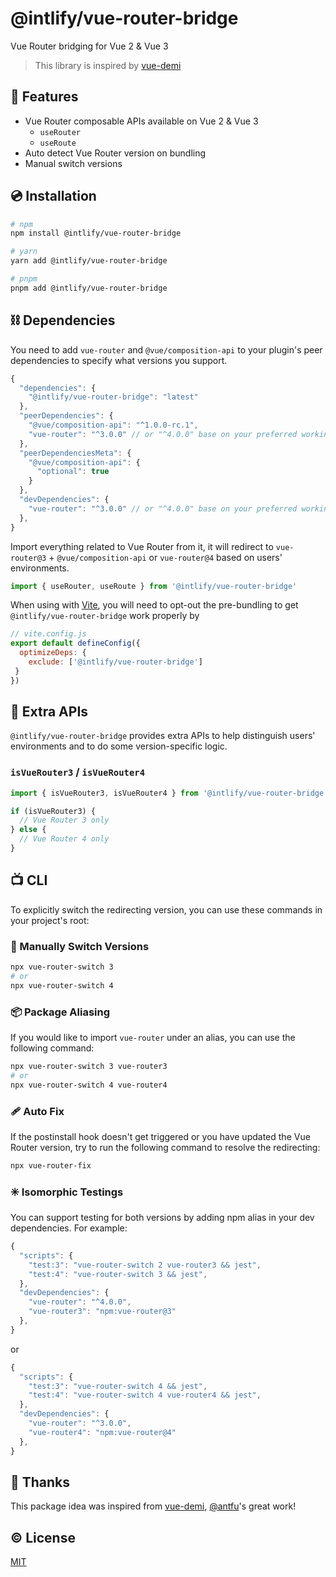 # @intlify/vue-router-bridge

Vue Router bridging for Vue 2 & Vue 3

> This library is inspired by [vue-demi](https://github.com/vueuse/vue-demi)

## 🌟 Features
- Vue Router composable APIs available on Vue 2 & Vue 3
  - `useRouter`
  - `useRoute`
- Auto detect Vue Router version on bundling
- Manual switch versions
## 💿 Installation

```sh
# npm
npm install @intlify/vue-router-bridge

# yarn
yarn add @intlify/vue-router-bridge

# pnpm
pnpm add @intlify/vue-router-bridge
```

## ⛓️ Dependencies

You need to add `vue-router` and `@vue/composition-api` to your plugin's peer dependencies to specify what versions you support.

```js
{
  "dependencies": {
    "@intlify/vue-router-bridge": "latest"
  },
  "peerDependencies": {
    "@vue/composition-api": "^1.0.0-rc.1",
    "vue-router": "^3.0.0" // or "^4.0.0" base on your preferred working environment
  },
  "peerDependenciesMeta": {
    "@vue/composition-api": {
      "optional": true
    }
  },
  "devDependencies": {
    "vue-router": "^3.0.0" // or "^4.0.0" base on your preferred working environment
  },
}
```

Import everything related to Vue Router from it, it will redirect to `vue-router@3` + `@vue/composition-api` or `vue-router@4` based on users' environments.

```js
import { useRouter, useRoute } from '@intlify/vue-router-bridge'
```

When using with [Vite](https://vitejs.dev), you will need to opt-out the pre-bundling to get `@intlify/vue-router-bridge` work properly by

```js
// vite.config.js
export default defineConfig({
  optimizeDeps: {
    exclude: ['@intlify/vue-router-bridge']
 }
})
```

## 🤝 Extra APIs

`@intlify/vue-router-bridge` provides extra APIs to help distinguish users' environments and to do some version-specific logic.

### `isVueRouter3` / `isVueRouter4`

```js
import { isVueRouter3, isVueRouter4 } from '@intlify/vue-router-bridge'

if (isVueRouter3) {
  // Vue Router 3 only
} else {
  // Vue Router 4 only
}
```

## 📺 CLI

To explicitly switch the redirecting version, you can use these commands in your project's root:
### 🤏 Manually Switch Versions

```sh
npx vue-router-switch 3
# or
npx vue-router-switch 4
```

### 📦 Package Aliasing

If you would like to import `vue-router` under an alias, you can use the following command:

```sh
npx vue-router-switch 3 vue-router3
# or
npx vue-router-switch 4 vue-router4
```
### 🩹 Auto Fix

If the postinstall hook doesn't get triggered or you have updated the Vue Router version, try to run the following command to resolve the redirecting:

```sh
npx vue-router-fix
```
### ✳️ Isomorphic Testings

You can support testing for both versions by adding npm alias in your dev dependencies. For example:

```js
{
  "scripts": {
    "test:3": "vue-router-switch 2 vue-router3 && jest",
    "test:4": "vue-router-switch 3 && jest",
  },
  "devDependencies": {
    "vue-router": "^4.0.0",
    "vue-router3": "npm:vue-router@3"
  },
}
```

or

```js
{
  "scripts": {
    "test:3": "vue-router-switch 4 && jest",
    "test:4": "vue-router-switch 4 vue-router4 && jest",
  },
  "devDependencies": {
    "vue-router": "^3.0.0",
    "vue-router4": "npm:vue-router@4"
  },
}
```

## 💖 Thanks
This package idea was inspired from [vue-demi](https://github.com/vueuse/vue-demi), [@antfu](https://github.com/antfu)'s great work!

## ©️ License

[MIT](http://opensource.org/licenses/MIT)
